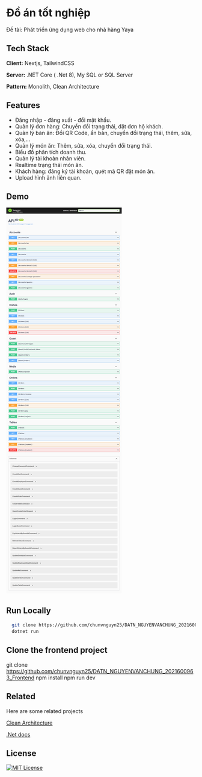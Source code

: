 # Đồ án tốt nghiệp

Đề tài: Phát triển ứng dụng web cho nhà hàng Yaya

## Tech Stack

**Client:** Nextjs, TailwindCSS

**Server:** .NET Core ( .Net 8), My SQL or SQL Server

**Pattern:** Monolith, Clean Architecture

## Features

- Đăng nhập - đăng xuất - đổi mật khẩu.
- Quản lý đơn hàng: Chuyển đổi trạng thái, đặt đơn hộ khách.
- Quản lý bàn ăn: Đổi QR Code, ẩn bàn, chuyển đổi trạng thái, thêm, sửa, xóa,...
- Quản lý món ăn: Thêm, sửa, xóa, chuyển đổi trạng thái.
- Biểu đồ phân tích doanh thu.
- Quản lý tài khoản nhân viên.
- Realtime trạng thái món ăn.
- Khách hàng: đăng ký tài khoản, quét mã QR đặt món ăn.
- Upload hình ảnh liên quan.

## Demo

![App Screenshot](./docs/api.png)

## Run Locally

```bash
  git clone https://github.com/chunvnguyn25/DATN_NGUYENVANCHUNG_2021600963
  dotnet run
```
## Clone the frontend project

  git clone https://github.com/chunvnguyn25/DATN_NGUYENVANCHUNG_2021600963_Frontend
  npm install
  npm run dev
## Related

Here are some related projects

[Clean Architecture](https://github.com/jasontaylordev/CleanArchitecture)

[.Net docs](https://github.com/dotnet/docs)

## License

[![MIT License](https://img.shields.io/badge/License-MIT-green.svg)](https://choosealicense.com/licenses/mit/)
